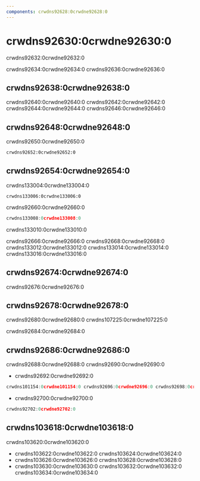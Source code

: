 ```yaml
---
components: crwdns92628:0crwdne92628:0
---
```


# crwdns92630:0crwdne92630:0

<p class="description">crwdns92632:0crwdne92632:0</p>

crwdns92634:0crwdne92634:0 crwdns92636:0crwdne92636:0

## crwdns92638:0crwdne92638:0

crwdns92640:0crwdne92640:0 crwdns92642:0crwdne92642:0 crwdns92644:0crwdne92644:0 crwdns92646:0crwdne92646:0

## crwdns92648:0crwdne92648:0

crwdns92650:0crwdne92650:0

```html
crwdns92652:0crwdne92652:0
```

## crwdns92654:0crwdne92654:0

crwdns133004:0crwdne133004:0

`crwdns133006:0crwdne133006:0`

crwdns92660:0crwdne92660:0

```js
crwdns133008:0crwdne133008:0
```

crwdns133010:0crwdne133010:0

crwdns92666:0crwdne92666:0 crwdns92668:0crwdne92668:0 crwdns133012:0crwdne133012:0 crwdns133014:0crwdne133014:0 crwdns133016:0crwdne133016:0

## crwdns92674:0crwdne92674:0

crwdns92676:0crwdne92676:0

## crwdns92678:0crwdne92678:0

crwdns92680:0crwdne92680:0 crwdns107225:0crwdne107225:0

crwdns92684:0crwdne92684:0

## crwdns92686:0crwdne92686:0

crwdns92688:0crwdne92688:0 crwdns92690:0crwdne92690:0

- crwdns92692:0crwdne92692:0

```jsx
crwdns101154:0crwdne101154:0 crwdns92696:0crwdne92696:0 crwdns92698:0crwdne92698:0
```

- crwdns92700:0crwdne92700:0

```js
crwdns92702:0crwdne92702:0
```

## crwdns103618:0crwdne103618:0

crwdns103620:0crwdne103620:0

- crwdns103622:0crwdne103622:0 crwdns103624:0crwdne103624:0
- crwdns103626:0crwdne103626:0 crwdns103628:0crwdne103628:0
- crwdns103630:0crwdne103630:0 crwdns103632:0crwdne103632:0 crwdns103634:0crwdne103634:0